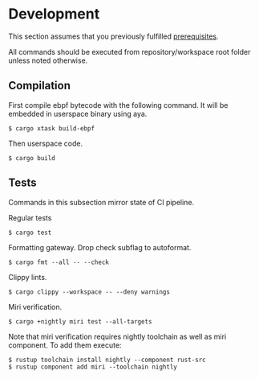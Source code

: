 # Development

This section assumes that you previously fulfilled [prerequisites](prerequisites.md).

All commands should be executed from repository/workspace root folder unless noted otherwise.

## Compilation

First compile ebpf bytecode with the following command. It will be embedded
in userspace binary using aya.

```
$ cargo xtask build-ebpf
```

Then userspace code.

```
$ cargo build
```

## Tests

Commands in this subsection mirror state of CI pipeline.

Regular tests

```
$ cargo test
```

Formatting gateway. Drop check subflag to autoformat.

```
$ cargo fmt --all -- --check
```

Clippy lints.

```
$ cargo clippy --workspace -- --deny warnings
```

Miri verification.

```
$ cargo +nightly miri test --all-targets
```

Note that miri verification requires nightly toolchain as well as miri component. To add them execute:

```
$ rustup toolchain install nightly --component rust-src
$ rustup component add miri --toolchain nightly
```
